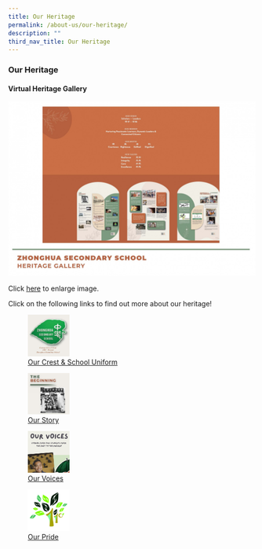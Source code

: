 ```yaml
---
title: Our Heritage
permalink: /about-us/our-heritage/
description: ""
third_nav_title: Our Heritage
---
```

### **Our Heritage**
#### **Virtual Heritage Gallery**

![](/images/heritage1.jpg)

Click [here](https://staging.d1ph2u5puaqsvh.amplifyapp.com/images/heritage1.jpg) to enlarge image.

Click on the following links to find out more about our heritage!

<p><a href="https://www.zhonghuasec.moe.edu.sg/about-us/our-heritage/our-crest-and-school-uniform/">
<figure>	
<img style="width:20%" src="/images/heritage2.jpg">
<figcaption>  Our Crest & School Uniform
 </figcaption>
</figure>	
</a></p>

<p><a href="https://www.zhonghuasec.moe.edu.sg/about-us/our-heritage/our-story/">
<figure>	
<img style="width:20%" src="/images/heritage3.jpg">
<figcaption>  Our Story
 </figcaption>
</figure>	
</a></p>

<p><a href="https://www.zhonghuasec.moe.edu.sg/about-us/our-heritage/our-voices/">
<figure>	
<img style="width:20%" src="/images/heritage4.png">
<figcaption>  Our Voices
 </figcaption>
</figure>	
</a></p>

<p><a href="https://www.zhonghuasec.moe.edu.sg/about-us/our-heritage/our-pride/">
<figure>	
<img style="width:20%" src="/images/heritage5.jpg">
<figcaption>  Our Pride
 </figcaption>
</figure>	
</a></p>